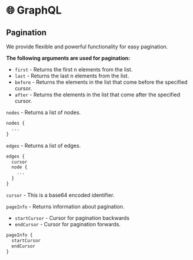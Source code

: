 # 🌐 GraphQL

## Pagination

We provide flexible and powerful functionality for easy pagination.

**The following arguments are used for pagination:**

- `first` - Returns the first n elements from the list.
- `last` - Returns the last n elements from the list.
- `before` - Returns the elements in the list that come before the specified cursor.
- `after` - Returns the elements in the list that come after the specified cursor.

`nodes` - Returns a list of nodes.

```graphql
nodes {
  ...
}
```

`edges` - Returns a list of edges.

```graphql
edges {
  cursor
  node {
    ...
  }
}
```

`cursor` - This is a base64 encoded identifier.

`pageInfo` - Returns information about pagination.

- `startCursor` - Cursor for pagination backwards
- `endCursor` - Cursor for pagination forwards.

```graphql
pageInfo {
  startCursor
  endCursor
}
```
